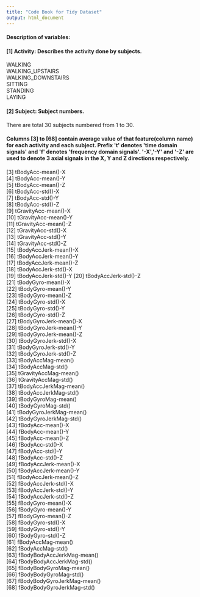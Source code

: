 ```yaml
---
title: "Code Book for Tidy Dataset"
output: html_document
---
```


#### Description of variables:

#### [1] Activity: Describes the activity done by subjects.
WALKING  
WALKING_UPSTAIRS  
WALKING_DOWNSTAIRS  
SITTING  
STANDING  
LAYING  

#### [2] Subject: Subject numbers. 
There are total 30 subjects numbered from 1 to 30.

#### Columns [3] to [68] contain average value of that feature(column name) for each activity and each subject. Prefix 't' denotes 'time domain signals' and 'f' denotes 'frequency domain signals'. '-X','-Y' and '-Z' are used to denote 3 axial signals in the X, Y and Z directions respectively. 
[3] tBodyAcc-mean()-X           
[4] tBodyAcc-mean()-Y          
[5] tBodyAcc-mean()-Z           
[6] tBodyAcc-std()-X           
[7] tBodyAcc-std()-Y            
[8] tBodyAcc-std()-Z           
[9] tGravityAcc-mean()-X        
[10] tGravityAcc-mean()-Y       
[11] tGravityAcc-mean()-Z        
[12] tGravityAcc-std()-X        
[13] tGravityAcc-std()-Y         
[14] tGravityAcc-std()-Z        
[15] tBodyAccJerk-mean()-X       
[16] tBodyAccJerk-mean()-Y      
[17] tBodyAccJerk-mean()-Z       
[18] tBodyAccJerk-std()-X       
[19] tBodyAccJerk-std()-Y
[20] tBodyAccJerk-std()-Z       
[21] tBodyGyro-mean()-X          
[22] tBodyGyro-mean()-Y         
[23] tBodyGyro-mean()-Z          
[24] tBodyGyro-std()-X          
[25] tBodyGyro-std()-Y           
[26] tBodyGyro-std()-Z          
[27] tBodyGyroJerk-mean()-X      
[28] tBodyGyroJerk-mean()-Y     
[29] tBodyGyroJerk-mean()-Z      
[30] tBodyGyroJerk-std()-X      
[31] tBodyGyroJerk-std()-Y       
[32] tBodyGyroJerk-std()-Z      
[33] tBodyAccMag-mean()          
[34] tBodyAccMag-std()          
[35] tGravityAccMag-mean()       
[36] tGravityAccMag-std()       
[37] tBodyAccJerkMag-mean()      
[38] tBodyAccJerkMag-std()      
[39] tBodyGyroMag-mean()         
[40] tBodyGyroMag-std()         
[41] tBodyGyroJerkMag-mean()     
[42] tBodyGyroJerkMag-std()     
[43] fBodyAcc-mean()-X           
[44] fBodyAcc-mean()-Y          
[45] fBodyAcc-mean()-Z          
[46] fBodyAcc-std()-X           
[47] fBodyAcc-std()-Y            
[48] fBodyAcc-std()-Z           
[49] fBodyAccJerk-mean()-X       
[50] fBodyAccJerk-mean()-Y      
[51] fBodyAccJerk-mean()-Z       
[52] fBodyAccJerk-std()-X       
[53] fBodyAccJerk-std()-Y        
[54] fBodyAccJerk-std()-Z       
[55] fBodyGyro-mean()-X          
[56] fBodyGyro-mean()-Y         
[57] fBodyGyro-mean()-Z          
[58] fBodyGyro-std()-X          
[59] fBodyGyro-std()-Y           
[60] fBodyGyro-std()-Z          
[61] fBodyAccMag-mean()          
[62] fBodyAccMag-std()          
[63] fBodyBodyAccJerkMag-mean()  
[64] fBodyBodyAccJerkMag-std()  
[65] fBodyBodyGyroMag-mean()     
[66] fBodyBodyGyroMag-std()   
[67] fBodyBodyGyroJerkMag-mean()   
[68] fBodyBodyGyroJerkMag-std()  
